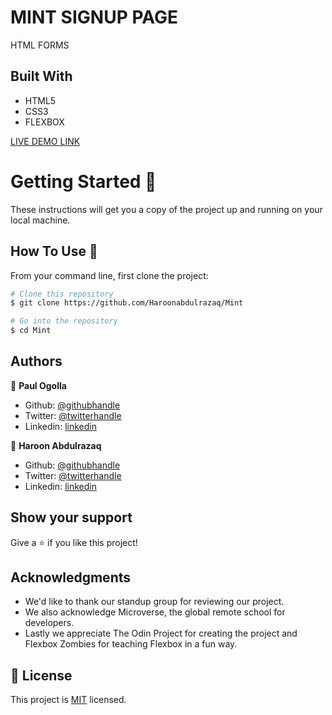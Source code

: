 # MINT SIGNUP PAGE

 HTML FORMS
    

## Built With

- HTML5
- CSS3
- FLEXBOX

[LIVE DEMO LINK](https://haroonabdulrazaq.github.io/Mint/ )

# Getting Started 🚀

These instructions will get you a copy of the project up and running on your local machine.

## How To Use 🔧

From your command line, first clone the project:

```bash
# Clone this repository
$ git clone https://github.com/Haroonabdulrazaq/Mint

# Go into the repository
$ cd Mint

```

## Authors

👤 **Paul Ogolla**

- Github: [@githubhandle](https://github.com/paulzay)
- Twitter: [@twitterhandle](https://twitter.com/_paulzay_)
- Linkedin: [linkedin](https://linkedin.com/in/paulogolla)


👤 **Haroon Abdulrazaq**

- Github: [@githubhandle](https://github.com/Haroonabdulrazaq)
- Twitter: [@twitterhandle](https://twitter.com/hanq_o)
- Linkedin: [linkedin](https://www.linkedin.com/in/haroon-abdulrazaq-817906100/)

## Show your support

Give a ⭐️ if you like this project!

## Acknowledgments

- We'd like to thank our standup group for reviewing our project.
- We also acknowledge Microverse, the global remote school for developers.
- Lastly we appreciate The Odin Project for creating the project and Flexbox Zombies for teaching Flexbox in a fun way.

## 📝 License

This project is [MIT](lic.url) licensed.
